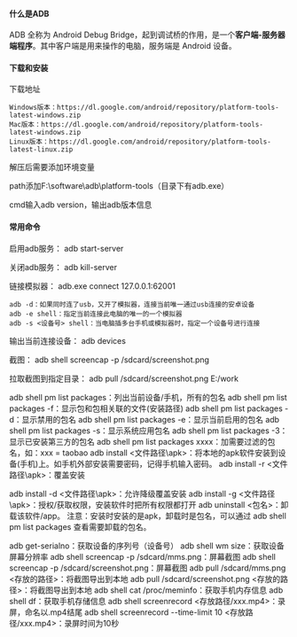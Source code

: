 #### 什么是ADB

ADB 全称为 Android Debug Bridge，起到调试桥的作用，是一个**客户端-服务器端程序**。其中客户端是用来操作的电脑，服务端是 Android 设备。



#### 下载和安装

下载地址

```
Windows版本：https://dl.google.com/android/repository/platform-tools-latest-windows.zip
Mac版本：https://dl.google.com/android/repository/platform-tools-latest-windows.zip
Linux版本：https://dl.google.com/android/repository/platform-tools-latest-linux.zip
```

解压后需要添加环境变量

path添加F:\software\adb\platform-tools（目录下有adb.exe）

cmd输入adb version，输出adb版本信息



#### 常用命令

启用adb服务：	adb start-server

关闭adb服务：	adb kill-server

链接模拟器：		adb.exe connect 127.0.0.1:62001

```
adb -d：如果同时连了usb，又开了模拟器，连接当前唯一通过usb连接的安卓设备
adb -e shell：指定当前连接此电脑的唯一的一个模拟器
adb -s <设备号> shell：当电脑插多台手机或模拟器时，指定一个设备号进行连接
```

输出当前连接设备：	adb devices



截图：	adb shell screencap -p /sdcard/screenshot.png

拉取截图到指定目录：	adb pull /sdcard/screenshot.png  E:/work

adb shell pm list packages：列出当前设备/手机，所有的包名
adb shell pm list packages -f：显示包和包相关联的文件(安装路径)
adb shell pm list packages -d：显示禁用的包名
adb shell pm list packages -e：显示当前启用的包名
adb shell pm list packages -s：显示系统应用包名
adb shell pm list packages -3：显示已安装第三方的包名
adb shell pm list packages xxxx：加需要过滤的包名，如：xxx = taobao
adb install <文件路径\apk>：将本地的apk软件安装到设备(手机)上。如手机外部安装需要密码，记得手机输入密码。
adb install -r <文件路径\apk>：覆盖安装

adb install -d <文件路径\apk>：允许降级覆盖安装
adb install -g <文件路径\apk>：授权/获取权限，安装软件时把所有权限都打开
adb uninstall <包名>：卸载该软件/app。
注意：安装时安装的是apk，卸载时是包名，可以通过 adb shell pm list packages 查看需要卸载的包名。

adb get-serialno：获取设备的序列号（设备号）
adb shell wm size：获取设备屏幕分辨率
adb shell screencap -p /sdcard/mms.png：屏幕截图
adb shell screencap -p /sdcard/screenshot.png：屏幕截图
adb pull /sdcard/mms.png <存放的路径>：将截图导出到本地
adb pull /sdcard/screenshot.png <存放的路径>：将截图导出到本地
adb shell cat /proc/meminfo：获取手机内存信息
adb shell df：获取手机存储信息
adb shell screenrecord <存放路径/xxx.mp4>：录屏，命名以.mp4结尾
adb shell screenrecord --time-limit 10 <存放路径/xxx.mp4>：录屏时间为10秒